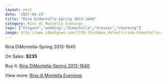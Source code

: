 ```yaml
---
layout: post
date: '2017-04-23'
title: "Rina DiMontella-Spring 2013-1640"
category: Rina di Montella Evenings
tags: ["elegant","wedding","dimontella","dresses","charming"]
image: http://www.idealgown.com/1738-thickbox_default/rina-dimontella-spring-2013-1640.jpg
---
```

Rina DiMontella-Spring 2013-1640

On Sales: **$235**
<a href="https://www.idealgown.com/en/rina-di-montella-evenings/806-rina-dimontella-spring-2013-1640.html"><amp-img layout="responsive" width="600" height="600" src="//www.idealgown.com/1738-thickbox_default/rina-dimontella-spring-2013-1640.jpg" alt="Rina DiMontella-Spring 2013-1640 0" /></a>

Buy it: [Rina DiMontella-Spring 2013-1640](https://www.idealgown.com/en/rina-di-montella-evenings/806-rina-dimontella-spring-2013-1640.html "Rina DiMontella-Spring 2013-1640")

View more: [Rina di Montella Evenings](https://www.idealgown.com/en/10-rina-di-montella-evenings "Rina di Montella Evenings")